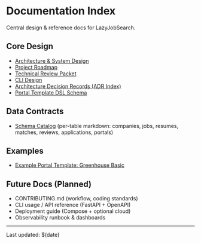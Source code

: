 # Documentation Index

Central design & reference docs for LazyJobSearch.

## Core Design
- [Architecture & System Design](./ARCHITECTURE.md)
- [Project Roadmap](./ROADMAP.md)
- [Technical Review Packet](./TECHNICAL_REVIEW_PACKET.md)
- [CLI Design](./CLI_DESIGN.md)
- [Architecture Decision Records (ADR Index)](./adrs/README.md)
- [Portal Template DSL Schema](./portal_template_dsl.schema.json)

## Data Contracts
- [Schema Catalog](./schema/) (per-table markdown: companies, jobs, resumes, matches, reviews, applications, portals)

## Examples
- [Example Portal Template: Greenhouse Basic](./examples/portal_templates/greenhouse_basic.json)

## Future Docs (Planned)
- CONTRIBUTING.md (workflow, coding standards)
- CLI usage / API reference (FastAPI + OpenAPI)
- Deployment guide (Compose + optional cloud)
- Observability runbook & dashboards

---
Last updated: $(date)
